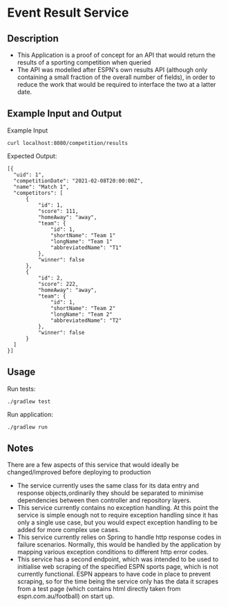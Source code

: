 Event Result Service
===================

Description
-----------

- This Application is a proof of concept for an API that would return the results of a sporting competition when queried
- The API was modelled after ESPN's own results API (although only containing a small fraction of the overall number of
  fields), in order to reduce the work that would be required to interface the two at a latter date.

Example Input and Output
------------------------

Example Input

    curl localhost:8080/competition/results

Expected Output:

    [{
      "uid": 1",
      "competitionDate": "2021-02-08T20:00:00Z",
      "name": "Match 1",
      "competitors": [
          {
              "id": 1,
              "score": 111,
              "homeAway": "away",
              "team": {
                  "id": 1,
                  "shortName": "Team 1"
                  "longName": "Team 1"
                  "abbreviatedName": "T1"
              },
              "winner": false
          },
          {
              "id": 2,
              "score": 222,
              "homeAway": "away",
              "team": {
                  "id": 1,
                  "shortName": "Team 2"
                  "longName": "Team 2"
                  "abbreviatedName": "T2"
              },
              "winner": false
          }
      ]
    }]

Usage
------------

Run tests:

    ./gradlew test

Run application:

    ./gradlew run

Notes
-------

There are a few aspects of this service that would ideally be changed/improved before deploying to production
- The service currently uses the same class for its data entry and response objects,ordinarily they should be
  separated to minimise dependencies between then controller and repository layers.
- This service currently contains no exception handling. At this point the service is simple enough not to require
  exception handling since it has only a single use case, but you would expect exception handling to be added for
  more complex use cases.
- This service currently relies on Spring to handle http response codes in failure scenarios. Normally, this would
  be handled by the application by mapping various exception conditions to different http error codes.
- This service has a second endpoint, which was intended to be used to initialise web scraping of the specified ESPN
  sports page, which is not currently functional. ESPN appears to have code in place to prevent scraping, so for the
  time being the service only has the data it scrapes from a test page (which contains html directly taken from
  espn.com.au/football) on start up.